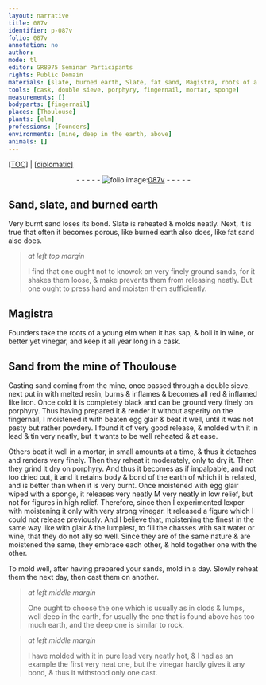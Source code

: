 ```yaml
---
layout: narrative
title: 087v
identifier: p-087v
folio: 087v
annotation: no
author:
mode: tl
editor: GR8975 Seminar Participants
rights: Public Domain
materials: [slate, burned earth, Slate, fat sand, Magistra, roots of a young elm, wine, vinegar, Sand from the mine of Thoulouse, melted resin, iron, porphyry, beaten egg glair, lead, tin, earth, egg glair wiped with a sponge, glair, salt water, rock, pure lead]
tools: [cask, double sieve, porphyry, fingernail, mortar, sponge]
measurements: []
bodyparts: [fingernail]
places: [Thoulouse]
plants: [elm]
professions: [Founders]
environments: [mine, deep in the earth, above]
animals: []
---
```


 <p><a href="{{ site.baseurl }}/translation/">[TOC]</a> | <a href="{{ site.baseurl }}/texts/p-087v_tc/" target="_blank">[diplomatic]</a></p><div class="folio" align="center">- - - - - <a href="http://gallica.bnf.fr/ark:/12148/btv1b10500001g/f180.image" target="_blank"><img src="https://cu-mkp.github.io/2017-workshop-edition/assets/photo-icon.png" alt="folio image: " style="display:inline-block; margin-bottom:-3px;"/>087v</a> - - - - - </div>  
  

## Sand, <span class="m">slate</span>, and <span class="m">burned earth</span>

 
Very burnt sand loses its bond. <span class="m">Slate</span> is reheated & molds neatly. Next, it is true that often it becomes porous, like <span class="m">burned earth</span> also does, like <span class="m">fat sand</span> also does.
 
> *at left top margin*
> 
> 
>   I find that one ought not to knowck on very finely ground sands, for it shakes them loose, & <span class="del">make</span> prevents them from releasing neatly. But one ought to press hard and moisten them sufficiently.
 
 
  

## <span class="m">Magistra</span>

 
<span class="pro">Founders</span> take the <span class="m">roots of a young <span class="pa">elm</span></span> when it has sap, & boil it in <span class="m">wine</span>, or better yet <span class="m">vinegar</span>, and keep it <span class="tmp">all year long</span> in a <span class="tl">cask</span>.
 
 
  

## <span class="m">Sand from the <span class="env">mine</span> of <span class="pl">Thoulouse</span></span>

 
 Casting sand coming from the <span class="env">mine</span>, once passed through a <span class="tl">double sieve</span>, next put in with <span class="m">melted resin</span>, burns & inflames & becomes all red & inflamed like <span class="m">iron</span>. Once cold it is completely black and can be ground very finely on <span class="tl"><span class="m">porphyry</span></span>. Thus having prepared it & render it without asperity on the <span class="tl"><span class="bp">fingernail</span></span>, I moistened it with <span class="m">beaten egg glair</span> & beat it well, until it was not pasty but rather powdery. I found it of very good release, & molded with it in <span class="m">lead</span> & <span class="m">tin</span> very neatly, but it wants to be well reheated & at ease.
 
Others beat it well in a <span class="tl">mortar</span>, in small amounts at a time, & thus it detaches and renders very finely. Then they reheat it moderately, only to dry it. Then they grind it dry on <span class="tl"><span class="m">porphyry</span></span>. And thus it becomes as if impalpable, and not too dried out, <span class="del">it</span> and it retains body & bond of the <span class="m">earth</span> of which it is related, and is better than when it is very burnt. Once moistened with <span class="m">egg glair wiped with a <span class="tl">sponge</span></span>, it releases <span class="del">very neatly M</span> very neatly in low relief, but not for figures in high relief. Therefore, since then I experimented <span class="del">lexper</span> with moistening it only with very strong <span class="m">vinegar</span>. It released a figure which I could not release previously. And I believe that, moistening the finest in the same way like with <span class="m">glair</span> & the lumpiest, to fill the chasses with <span class="m">salt water</span> or <span class="m">wine</span>, that they do not ally so well. Since they are of the same nature & are moistened the same, they embrace each other, & hold together one with the other.
 
 To mold well, after having prepared your sands, mold <span class="tmp">in a day</span>. Slowly reheat them <span class="tmp">the next day</span>, then cast them on another. 
 
> *at left middle margin*
> 
> 
>   One ought to choose the one which is usually <span class="del">as</span> in clods & lumps, well <span class="env">deep in the earth</span>, for usually the one that is found <span class="env">above</span> has too much <span class="m">earth</span>, and the deep one is similar to <span class="m">rock</span>.
 
> *at left middle margin*
> 
> 
>   I have molded with it in <span class="m">pure lead</span> very <span class="del">neatly</span> hot, & I had as an example the first very neat one, but the <span class="m">vinegar</span> hardly gives it any bond, & thus it withstood only one cast. 
 
 